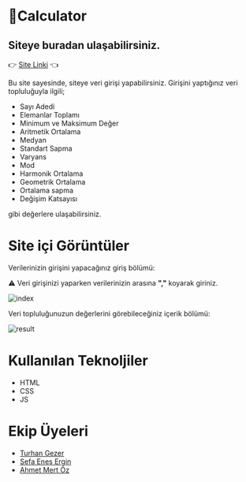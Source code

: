 # 🧮Calculator
## Siteye buradan ulaşabilirsiniz.
👉 [Site Linki](https://selcuksan.github.io/calculator/index.html) 👈

Bu site sayesinde, siteye veri girişi yapabilirsiniz.
Girişini yaptığınız veri topluluğuyla ilgili;
- Sayı Adedi
- Elemanlar Toplamı
- Minimum ve Maksimum Değer
- Aritmetik Ortalama
- Medyan
- Standart Sapma
- Varyans
- Mod 
- Harmonik Ortalama
- Geometrik Ortalama
- Ortalama sapma
- Değişim Katsayısı

gibi değerlere ulaşabilirsiniz.

# Site içi Görüntüler

Verilerinizin girişini yapacağınız giriş bölümü:

⚠️ Veri girişinizi yaparken verilerinizin arasına <b>","</b> koyarak giriniz.

![index](https://user-images.githubusercontent.com/56341239/120031649-be970280-c001-11eb-9cff-1199f6a2fff1.JPG)

Veri topluluğunuzun değerlerini görebileceğiniz içerik bölümü:

![result](https://user-images.githubusercontent.com/56341239/120031641-bd65d580-c001-11eb-9beb-6a2c442513fd.PNG)

# Kullanılan Teknoljiler

- HTML
- CSS
- JS

# Ekip Üyeleri

- [Turhan Gezer](https://github.com/turhangezer)
- [Sefa Enes Ergin](https://github.com/sefaenesergin) 
- [Ahmet Mert Öz](https://github.com/ahmetmert1) 

